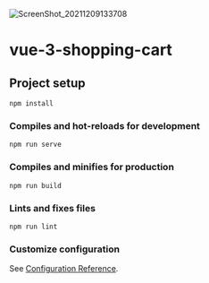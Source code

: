 ![ScreenShot_20211209133708](https://user-images.githubusercontent.com/29349064/145456243-72076393-dbf3-47cd-a6f3-c48ae05ae0b1.png)
# vue-3-shopping-cart

## Project setup
```
npm install
```

### Compiles and hot-reloads for development
```
npm run serve
```

### Compiles and minifies for production
```
npm run build
```

### Lints and fixes files
```
npm run lint
```

### Customize configuration
See [Configuration Reference](https://cli.vuejs.org/config/).
